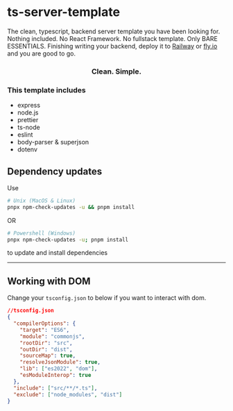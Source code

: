 # ts-server-template

The clean, typescript, backend server template you have been looking for. Nothing included. No React Framework. No fullstack template. Only BARE ESSENTIALS. Finishing writing your backend, deploy it to [Railway](https://railway.app) or [fly.io](https://fly.io/) and you are good to go.

<h3 style="text-align: center;">Clean. Simple.</h3>

### This template includes

- express
- node.js
- prettier
- ts-node
- eslint
- body-parser & superjson
- dotenv

## Dependency updates

Use

```sh
# Unix (MacOS & Linux)
pnpx npm-check-updates -u && pnpm install
```

OR

```sh
# Powershell (Windows)
pnpx npm-check-updates -u; pnpm install
```

to update and install dependencies

---

## Working with DOM

Change your `tsconfig.json` to below if you want to interact with dom.

```json
//tsconfig.json
{
  "compilerOptions": {
    "target": "ES6",
    "module": "commonjs",
    "rootDir": "src",
    "outDir": "dist",
    "sourceMap": true,
    "resolveJsonModule": true,
    "lib": ["es2022", "dom"],
    "esModuleInterop": true
  },
  "include": ["src/**/*.ts"],
  "exclude": ["node_modules", "dist"]
}
```

